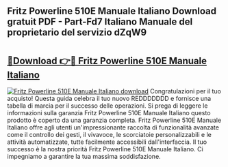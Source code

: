 ## Fritz Powerline 510E Manuale Italiano Download gratuit PDF - Part-Fd7 Italiano Manuale del proprietario del servizio dZqW9

# <h2><a href="http://df9fi4.blite.top/?on=Fritz+Powerline+510E+Manuale+Italiano">🔗Download 👉🔴 Fritz Powerline 510E Manuale Italiano</a></h2>

[![Fritz Powerline 510E Manuale Italiano download](https://i.imgur.com/lujVjoI.png)](http://df9fi4.blite.top/?on=Fritz+Powerline+510E+Manuale+Italiano)
Congratulazioni per il tuo acquisto! Questa guida celebra il tuo nuovo REDDDDDDD e fornisce una tabella di marcia per il successo delle operazioni. Si prega di leggere le informazioni sulla garanzia Fritz Powerline 510E Manuale Italiano questo prodotto è coperto da una garanzia completa. Fritz Powerline 510E Manuale Italiano offre agli utenti un'impressionante raccolta di funzionalità avanzate come il controllo dei gesti, il vivavoce, le scorciatoie personalizzabili e le attività automatizzate, tutte facilmente accessibili dall'interfaccia. Il tuo successo è la nostra priorità Fritz Powerline 510E Manuale Italiano. Ci impegniamo a garantire la tua massima soddisfazione.
